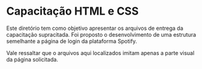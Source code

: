 # Capacitação HTML e CSS

Este diretório tem como objetivo apresentar os arquivos de entrega da capacitação supracitada. Foi proposto o desenvolvimento de uma estrutura semelhante a página de login da plataforma Spotify.

Vale ressaltar que o arquivos aqui localizados imitam apenas a parte visual da página solicitada.
